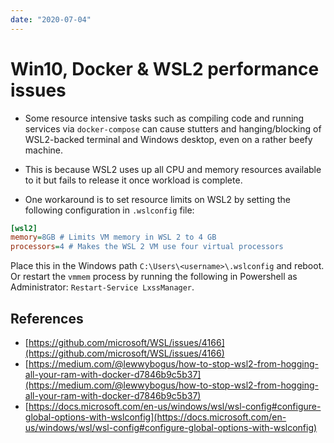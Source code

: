```yaml
---
date: "2020-07-04"
---
```


# Win10, Docker & WSL2 performance issues

- Some resource intensive tasks such as compiling code and running services via `docker-compose` can cause stutters and hanging/blocking of WSL2-backed terminal and Windows desktop, even on a rather beefy machine.

- This is because WSL2 uses up all CPU and memory resources available to it but fails to release it once workload is complete.

- One workaround is to set resource limits on WSL2 by setting the following configuration in `.wslconfig` file:

```ini
[wsl2]
memory=8GB # Limits VM memory in WSL 2 to 4 GB
processors=4 # Makes the WSL 2 VM use four virtual processors
```

Place this in the Windows path `C:\Users\<username>\.wslconfig` and reboot.
Or restart the `vmmem` process by running the following in Powershell as Administrator: `Restart-Service LxssManager`.

## References
- [https://github.com/microsoft/WSL/issues/4166](https://github.com/microsoft/WSL/issues/4166)
- [https://medium.com/@lewwybogus/how-to-stop-wsl2-from-hogging-all-your-ram-with-docker-d7846b9c5b37](https://medium.com/@lewwybogus/how-to-stop-wsl2-from-hogging-all-your-ram-with-docker-d7846b9c5b37)
- [https://docs.microsoft.com/en-us/windows/wsl/wsl-config#configure-global-options-with-wslconfig](https://docs.microsoft.com/en-us/windows/wsl/wsl-config#configure-global-options-with-wslconfig)
